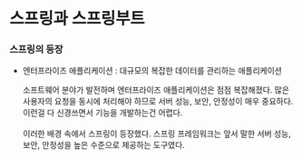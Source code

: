 # 스프링과 스프링부트

### 스프링의 등장
- 엔터프라이즈 애플리케이션
    : 대규모의 복잡한 데이터를 관리하는 애플리케이션

    소프트웨어 분야가 발전하며 엔터프라이즈 애플리케이션은 점점 복잡해졌다. 많은 사용자의 요청을 동시에 처리해야 하므로 서버 성능, 보안, 안정성이 매우 중요하다. 이런걸 다 신경쓰면서 기능을 개발하는건 어렵다.
    <br><br>
    이러한 배경 속에서 스프링이 등장했다.
    스프링 프레임워크는 앞서 말한 서버 성능, 보안, 안정성을 높은 수준으로 제공하는 도구였다.